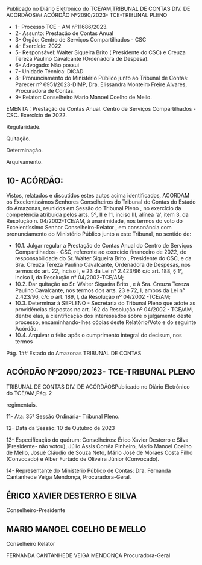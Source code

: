 Publicado  no  Diário  Eletrônico do TCE/AM,TRIBUNAL DE CONTAS DIV. DE ACÓRDÃOS## ACÓRDÃO Nº2090/2023- TCE-TRIBUNAL PLENO

- 1- Processo TCE - AM nº11686/2023.
- 2- Assunto: Prestação de Contas Anual
- 3- Órgão: Centro de Serviços Compartilhados - CSC
- 4- Exercício: 2022
- 5- Responsável: Walter  Siqueira  Brito  (  Presidente  do  CSC)  e  Creuza  Tereza  Paulino Cavalcante (Ordenadora de Despesa).
- 6- Advogado: Não possui
- 7- Unidade Técnica: DICAD
- 8- Pronunciamento  do  Ministério  Público  junto  ao  Tribunal  de  Contas: Parecer  nº 6951/2023-DIMP, Dra. Elissandra Monteiro Freire Alvares, Procuradora de Contas.
- 9- Relator: Conselheiro Mario Manoel Coelho de Mello.

EMENTA :  Prestação  de  Contas  Anual.  Centro  de Serviços Compartilhados - CSC. Exercício de 2022.

Regularidade.

Quitação.

Determinação.

Arquivamento.

## 10-  ACÓRDÃO:

Vistos, relatados e discutidos estes autos acima identificados, ACORDAM os Excelentíssimos Senhores Conselheiros do Tribunal de Contas do Estado do Amazonas, reunidos em Sessão do Tribunal Pleno , no exercício da competência atribuída pelos arts. 5º, II e 11, inciso III, alínea 'a', item 3, da Resolução n. 04/2002-TCE/AM, à unanimidade, nos termos do voto do Excelentíssimo Senhor Conselheiro-Relator , em consonância com pronunciamento do Ministério Público junto a este Tribunal, no sentido de:

- 10.1. Julgar  regular a  Prestação  de  Contas Anual  do  Centro  de  Serviços Compartilhados  -  CSC,  referente  ao  exercício  financeiro  de  2022,  de responsabilidade do Sr. Walter Siqueira Brito ,  Presidente do CSC, e da Sra. Creuza Tereza Paulino Cavalcante, Ordenadora de Despesas, nos termos do art. 22, inciso I, e 23 da Lei n° 2.423/96 c/c art. 188, § 1°, inciso I, da Resolução n° 04/2002-TCE/AM;
- 10.2. Dar  quitação ao Sr.  Walter  Siqueira  Brito , e  à  Sra.  Creuza  Tereza Paulino Cavalcante, nos termos dos arts. 23 e 72, I, ambos da Lei n° 2.423/96, c/c o art. 189, I, da Resolução nº 04/2002 -TCE/AM;
- 10.3. Determinar à  SEPLENO - Secretaria do Tribunal Pleno que adote as providências dispostas no art. 162 da Resolução nº 04/2002 - TCE/AM, dentre elas, a cientificação dos interessados sobre o julgamento deste processo, encaminhando-lhes cópias deste Relatório/Voto e do seguinte Acórdão.
- 10.4. Arquivar o feito  após o cumprimento integral do decisum, nos termos

Pág. 1## Estado do Amazonas TRIBUNAL DE CONTAS

## ACÓRDÃO Nº2090/2023- TCE-TRIBUNAL PLENO

TRIBUNAL DE CONTAS DIV. DE ACÓRDÃOSPublicado  no  Diário  Eletrônico do TCE/AM,Pág. 2

regimentais.

11-  Ata: 35ª Sessão Ordinária- Tribunal Pleno.

12-  Data da Sessão: 10 de Outubro de 2023

13-  Especificação do quórum: Conselheiros: Érico Xavier Desterro e Silva (Presidente- não votou), Júlio Assis Corrêa Pinheiro, Mario Manoel Coelho de Mello, Josué Cláudio de Souza Neto, Mário José de Moraes Costa Filho (Convocado) e Alber Furtado de Oliveira Júnior (Convocado).

14-  Representante do Ministério Público de Contas: Dra. Fernanda Cantanhede Veiga Mendonça, Procuradora-Geral.

## ÉRICO XAVIER DESTERRO E SILVA

Conselheiro-Presidente

## MARIO MANOEL COELHO DE MELLO

Conselheiro Relator

FERNANDA CANTANHEDE VEIGA MENDONÇA Procuradora-Geral